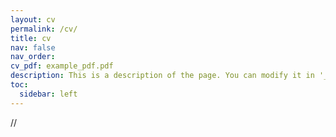 ```yaml
---
layout: cv
permalink: /cv/
title: cv
nav: false
nav_order: 
cv_pdf: example_pdf.pdf
description: This is a description of the page. You can modify it in '_pages/cv.md'. You can also change or remove the top pdf download button.
toc:
  sidebar: left
---
```

//